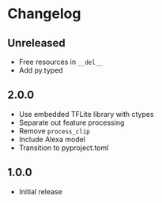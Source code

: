 # Changelog

## Unreleased

- Free resources in `__del__`
- Add py.typed

## 2.0.0

- Use embedded TFLite library with ctypes
- Separate out feature processing
- Remove `process_clip`
- Include Alexa model
- Transition to pyproject.toml

## 1.0.0

- Initial release
